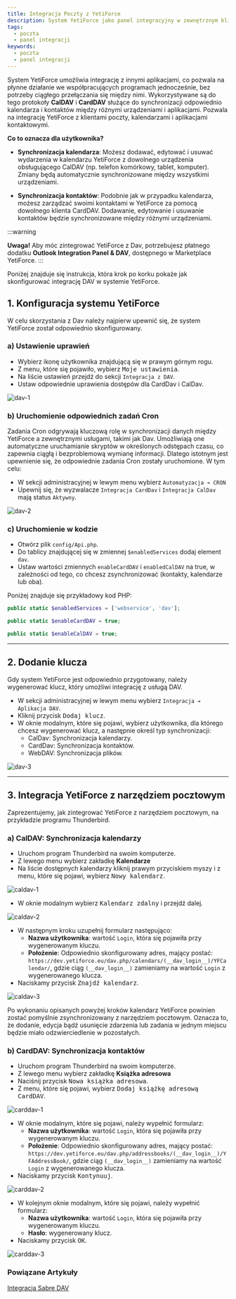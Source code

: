 ```yaml
---
title: Integracja Poczty z YetiForce
description: System YetiForce jako panel integracyjny w zewnętrznym kliencie poczty
tags:
  - poczta
  - panel integracji
keywords:
  - poczta
  - panel integracji
---
```


System YetiForce umożliwia integrację z innymi aplikacjami, co pozwala na płynne działanie we współpracujących programach jednocześnie, bez potrzeby ciągłego przełączania się między nimi. Wykorzystywane są do tego protokoły **CalDAV** i **CardDAV** służące do synchronizacji odpowiednio kalendarza i kontaktów między różnymi urządzeniami i aplikacjami. Pozwala na integrację YetiForce z klientami poczty, kalendarzami i aplikacjami kontaktowymi.

**Co to oznacza dla użytkownika?**

* **Synchronizacja kalendarza**: Możesz dodawać, edytować i usuwać wydarzenia w kalendarzu YetiForce z dowolnego urządzenia obsługującego CalDAV (np. telefon komórkowy, tablet, komputer). Zmiany będą automatycznie synchronizowane między wszystkimi urządzeniami.

* **Synchronizacja kontaktów**: Podobnie jak w przypadku kalendarza, możesz zarządzać swoimi kontaktami w YetiForce za pomocą dowolnego klienta CardDAV. Dodawanie, edytowanie i usuwanie kontaktów będzie synchronizowane między różnymi urządzeniami.


:::warning

**Uwaga!** Aby móc zintegrować YetiForce z Dav, potrzebujesz płatnego dodatku **Outlook Integration Panel & DAV**, dostępnego w Marketplace YetiForce.
:::

Poniżej znajduje się instrukcja, która krok po korku pokaże jak skonfigurować integrację DAV w systemie YetiForce.

## 1. Konfiguracja systemu YetiForce

W celu skorzystania z Dav należy najpierw upewnić się, że system YetiForce został odpowiednio skonfigurowany.

### a) Ustawienie uprawień

* Wybierz ikonę użytkownika znajdującą się w prawym górnym rogu.
* Z menu, które się pojawiło, wybierz <kbd>Moje ustawienia</kbd>.
* Na liście ustawień przejdź do sekcji ```Integracja z DAV```.
* Ustaw odpowiednie uprawienia dostępów dla CardDav i CalDav.

![dav-1](dav-1.jpg)

### b) Uruchomienie odpowiednich zadań Cron

Zadania Cron odgrywają kluczową rolę w synchronizacji danych między YetiForce a zewnętrznymi usługami, takimi jak Dav. Umożliwiają one automatyczne uruchamianie skryptów w określonych odstępach czasu, co zapewnia ciągłą i bezproblemową wymianę informacji. Dlatego istotnym jest upewnienie się, że odpowiednie zadania Cron zostały uruchomione. W tym celu:

* W sekcji administracyjnej w lewym menu wybierz ```Automatyzacja ➔ CRON```
* Upewnij się, że wyzwalacze ```Integracja CardDav``` i ```Integracja CalDav``` mają status ```Aktywny```.

![dav-2](dav-2.jpg)

### c) Uruchomienie w kodzie

* Otwórz plik ```config/Api.php```.
* Do tablicy znajdującej się w zmiennej ```$enabledServices``` dodaj element ```dav```.
* Ustaw wartości zmiennych ```enableCardDAV``` i ```enabledCalDAV``` na true, w zależności od tego, co chcesz zsynchronizować (kontakty, kalendarze lub oba).

Poniżej znajduje się przykładowy kod PHP:

```php
public static $enabledServices = ['webservice', 'dav'];

public static $enableCardDAV = true;

public static $enableCalDAV = true;

```

---

## 2. Dodanie klucza

Gdy system YetiForce jest odpowiednio przygotowany, należy wygenerować klucz, który umożliwi integrację z usługą DAV.

* W sekcji administracyjnej w lewym menu wybierz ```Integracja ➔ Aplikacja DAV```.
* Kliknij przycisk <kbd>Dodaj klucz</kbd>.
* W oknie modalnym, które się pojawi, wybierz użytkownika, dla którego chcesz wygenerować klucz, a następnie określ typ synchronizacji:
  * CalDav: Synchronizacja kalendarzy.
  * CardDav: Synchronizacja kontaktów.
  * WebDAV: Synchronizacja plików.

![dav-3](dav-3.jpg)

---

## 3. Integracja YetiForce z narzędziem pocztowym

Zaprezentujemy, jak zintegrować YetiForce z narzędziem pocztowym, na przykładzie programu Thunderbird.

### a) CalDAV: Synchronizacja kalendarzy

* Uruchom program Thunderbird na swoim komputerze.
* Z lewego menu wybierz zakładkę **Kalendarze**
* Na liście dostępnych kalendarzy kliknij prawym przyciskiem myszy i z menu, które się pojawi, wybierz <kbd>Nowy kalendarz</kbd>.

![caldav-1](caldav-1.jpg)

* W oknie modalnym wybierz <kbd>Kalendarz zdalny</kbd> i przejdź dalej.

![caldav-2](caldav-2.jpg)

* W następnym kroku uzupełnij formularz następująco:
	* **Nazwa użytkownika**: wartość ```Login```, która się pojawiła przy wygenerowanym kluczu.
    * **Położenie**: Odpowiednio skonfigurowany adres, mający postać: ```https://dev.yetiforce.eu/dav.php/calendars/(__dav_login__)/YFCalendar/```, gdzie ciąg ```(__dav_login__)``` zamieniamy na wartość ```Login``` z wygenerowanego klucza.
* Naciskamy przycisk <kbd>Znajdź kalendarz</kbd>.

![caldav-3](caldav-3.jpg)

Po wykonaniu opisanych powyżej kroków kalendarz YetiForce powinien zostać pomyślnie zsynchronizowany z narzędziem pocztowym. Oznacza to, że dodanie, edycja bądź usunięcie zdarzenia lub zadania w jednym miejscu będzie miało odzwierciedlenie w pozostałych.

### b) CardDAV: Synchronizacja kontaktów

* Uruchom program Thunderbird na swoim komputerze.
* Z lewego menu wybierz zakładkę **Książka adresowa**
* Naciśnij przycisk <kbd>Nowa książka adresowa</kbd>.
* Z menu, które się pojawi, wybierz <kbd>Dodaj książkę adresową CardDAV</kbd>.

![carddav-1](carddav-1.jpg)

* W oknie modalnym, które się pojawi, należy wypełnić formularz:
	* **Nazwa użytkownika**: wartość ```Login```, która się pojawiła przy wygenerowanym kluczu.
	* **Położenie**: Odpowiednio skonfigurowany adres, mający postać: ```https://dev.yetiforce.eu/dav.php/addressbooks/(__dav_login__)/YFAddressBook/```, gdzie ciąg ```(__dav_login__)``` zamieniamy na wartość ```Login``` z wygenerowanego klucza.
* Naciskamy przycisk <kbd>Kontynuuj</kbd>.

![carddav-2](carddav-2.jpg)

* W kolejnym oknie modalnym, które się pojawi, należy wypełnić formularz:
	* **Nazwa użytkownika**: wartość ```Login```, która się pojawiła przy wygenerowanym kluczu.
	* **Hasło**: wygenerowany klucz.
* Naciskamy przycisk <kbd>OK</kbd>.

![carddav-3](carddav-3.jpg)


### Powiązane Artykuły

[Integracja Sabre DAV](/administrator-guides/apps/#sabredav-integration)
